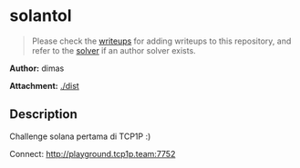 # solantol

> Please check the [writeups](./writeups/) for adding writeups to this repository, and refer to the [solver](./solver/) if an author solver exists.

**Author:** dimas

**Attachment:** [./dist](./dist)


## Description
Challenge solana pertama di TCP1P :)

Connect: http://playground.tcp1p.team:7752
